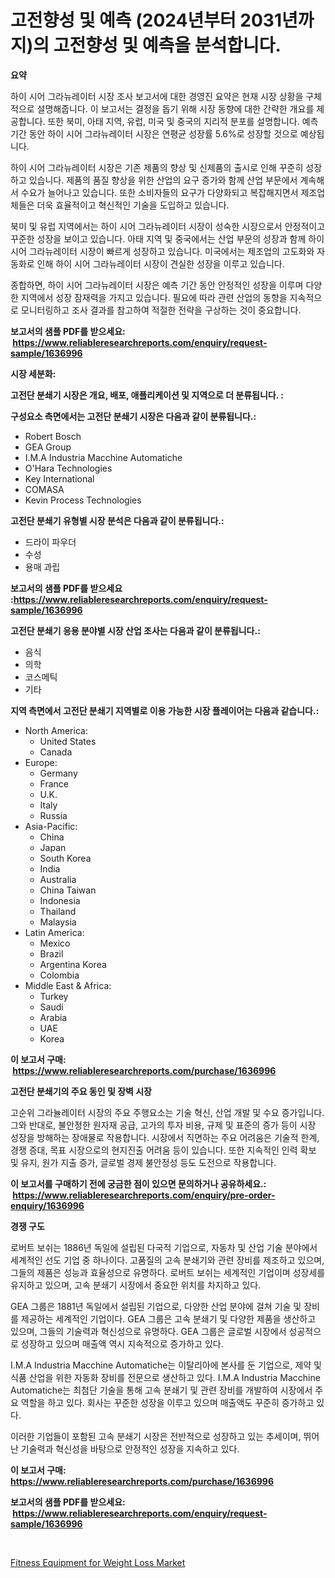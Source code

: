 <p><h1>고전향성 및 예측 (2024년부터 2031년까지)의 고전향성 및 예측을 분석합니다.</h1></p><p><strong>요약</strong></p>
<p><p>하이 시어 그라뉴레이터 시장 조사 보고서에 대한 경영진 요약은 현재 시장 상황을 구체적으로 설명해줍니다. 이 보고서는 결정을 돕기 위해 시장 동향에 대한 간략한 개요를 제공합니다. 또한 북미, 아태 지역, 유럽, 미국 및 중국의 지리적 분포를 설명합니다. 예측기간 동안 하이 시어 그라뉴레이터 시장은 연평균 성장률 5.6%로 성장할 것으로 예상됩니다.</p><p>하이 시어 그라뉴레이터 시장은 기존 제품의 향상 및 신제품의 출시로 인해 꾸준히 성장하고 있습니다. 제품의 품질 향상을 위한 산업의 요구 증가와 함께 산업 부문에서 계속해서 수요가 늘어나고 있습니다. 또한 소비자들의 요구가 다양화되고 복잡해지면서 제조업체들은 더욱 효율적이고 혁신적인 기술을 도입하고 있습니다.</p><p>북미 및 유럽 지역에서는 하이 시어 그라뉴레이터 시장이 성숙한 시장으로서 안정적이고 꾸준한 성장을 보이고 있습니다. 아태 지역 및 중국에서는 산업 부문의 성장과 함께 하이 시어 그라뉴레이터 시장이 빠르게 성장하고 있습니다. 미국에서는 제조업의 고도화와 자동화로 인해 하이 시어 그라뉴레이터 시장이 견실한 성장을 이루고 있습니다.</p><p>종합하면, 하이 시어 그라뉴레이터 시장은 예측 기간 동안 안정적인 성장을 이루며 다양한 지역에서 성장 잠재력을 가지고 있습니다. 필요에 따라 관련 산업의 동향을 지속적으로 모니터링하고 조사 결과를 참고하여 적절한 전략을 구상하는 것이 중요합니다.</p></p>
<p><strong>보고서의 샘플 PDF를 받으세요: &nbsp;<a href="https://www.reliableresearchreports.com/enquiry/request-sample/1636996">https://www.reliableresearchreports.com/enquiry/request-sample/1636996</a></strong></p>
<p><strong>시장 세분화:</strong></p>
<p><strong> 고전단 분쇄기 시장은 개요, 배포, 애플리케이션 및 지역으로 더 분류됩니다. :</strong></p>
<p><strong>구성요소 측면에서는 고전단 분쇄기 시장은 다음과 같이 분류됩니다.:</strong></p>
<p><ul><li>Robert Bosch</li><li>GEA Group</li><li>I.M.A Industria Macchine Automatiche</li><li>O'Hara Technologies</li><li>Key International</li><li>COMASA</li><li>Kevin Process Technologies</li></ul></p>
<p><strong> 고전단 분쇄기 유형별 시장 분석은 다음과 같이 분류됩니다.:</strong></p>
<p><ul><li>드라이 파우더</li><li>수성</li><li>용매 과립</li></ul></p>
<p><strong>보고서의 샘플 PDF를 받으세요 :<a href="https://www.reliableresearchreports.com/enquiry/request-sample/1636996">https://www.reliableresearchreports.com/enquiry/request-sample/1636996</a></strong></p>
<p><strong> 고전단 분쇄기 응용 분야별 시장 산업 조사는 다음과 같이 분류됩니다.:</strong></p>
<p><ul><li>음식</li><li>의학</li><li>코스메틱</li><li>기타</li></ul></p>
<p><strong>지역 측면에서 고전단 분쇄기 지역별로 이용 가능한 시장 플레이어는 다음과 같습니다.:</strong></p>
<p><ul>
    <li>
        North America:
        <ul>
            <li>United States</li>
            <li>Canada</li>
        </ul>
    </li>
    <li>
        Europe:
        <ul>
            <li>Germany</li>
            <li>France</li>
            <li>U.K.</li>
            <li>Italy</li>
            <li>Russia</li>
        </ul>
    </li>
    <li>
        Asia-Pacific:
        <ul>
            <li>China</li>
            <li>Japan</li>
            <li>South Korea</li>
            <li>India</li>
            <li>Australia</li>
            <li>China Taiwan</li>
            <li>Indonesia</li>
            <li>Thailand</li>
            <li>Malaysia</li>
        </ul>
    </li>
    <li>
        Latin America:
        <ul>
            <li>Mexico</li>
            <li>Brazil</li>
            <li>Argentina Korea</li>
            <li>Colombia</li>
        </ul>
    </li>
    <li>
        Middle East & Africa:
        <ul>
            <li>Turkey</li>
            <li>Saudi</li>
            <li>Arabia</li>
            <li>UAE</li>
            <li>Korea</li>
        </ul>
    </li>
    </ul></p>
<p><strong>이 보고서 구매: &nbsp;<a href="https://www.reliableresearchreports.com/purchase/1636996">https://www.reliableresearchreports.com/purchase/1636996</a></strong></p>
<p><strong>고전단 분쇄기의 주요 동인 및 장벽 시장</strong></p>
<p><p>고순위 그라뉼레이터 시장의 주요 주행요소는 기술 혁신, 산업 개발 및 수요 증가입니다. 그와 반대로, 불안정한 원자재 공급, 고가의 투자 비용, 규제 및 표준의 증가 등이 시장 성장을 방해하는 장애물로 작용합니다. 시장에서 직면하는 주요 어려움은 기술적 한계, 경쟁 증대, 목표 시장으로의 현지진출 어려움 등이 있습니다. 또한 지속적인 인력 확보 및 유지, 원가 지출 증가, 글로벌 경제 불안정성 등도 도전으로 작용합니다.</p></p>
<p><strong>이 보고서를 구매하기 전에 궁금한 점이 있으면 문의하거나 공유하세요.: &nbsp;<a href="https://www.reliableresearchreports.com/enquiry/pre-order-enquiry/1636996">https://www.reliableresearchreports.com/enquiry/pre-order-enquiry/1636996</a></strong></p>
<p><strong>경쟁 구도</strong></p>
<p><p>로버트 보쉬는 1886년 독일에 설립된 다국적 기업으로, 자동차 및 산업 기술 분야에서 세계적인 선도 기업 중 하나이다. 고품질의 고속 분쇄기와 관련 장비를 제조하고 있으며, 그들의 제품은 성능과 효율성으로 유명하다. 로버트 보쉬는 세계적인 기업이며 성장세를 유지하고 있으며, 고속 분쇄기 시장에서 중요한 위치를 차지하고 있다.</p><p>GEA 그룹은 1881년 독일에서 설립된 기업으로, 다양한 산업 분야에 걸쳐 기술 및 장비를 제공하는 세계적인 기업이다. GEA 그룹은 고속 분쇄기 및 다양한 제품을 생산하고 있으며, 그들의 기술력과 혁신성으로 유명하다. GEA 그룹은 글로벌 시장에서 성공적으로 성장하고 있으며 매출액 역시 지속적으로 증가하고 있다.</p><p>I.M.A Industria Macchine Automatiche는 이탈리아에 본사를 둔 기업으로, 제약 및 식품 산업을 위한 자동화 장비를 전문으로 생산하고 있다. I.M.A Industria Macchine Automatiche는 최첨단 기술을 통해 고속 분쇄기 및 관련 장비를 개발하여 시장에서 주요 역할을 하고 있다. 회사는 꾸준한 성장을 이루고 있으며 매출액도 꾸준히 증가하고 있다.</p><p>이러한 기업들이 포함된 고속 분쇄기 시장은 전반적으로 성장하고 있는 추세이며, 뛰어난 기술력과 혁신성을 바탕으로 안정적인 성장을 지속하고 있다.</p></p>
<p><strong>이 보고서 구매: &nbsp; <a href="https://www.reliableresearchreports.com/purchase/1636996">https://www.reliableresearchreports.com/purchase/1636996</a></strong></p>
<p><strong>보고서의 샘플 PDF를 받으세요: &nbsp;<a href="https://www.reliableresearchreports.com/enquiry/request-sample/1636996">https://www.reliableresearchreports.com/enquiry/request-sample/1636996</a></strong><strong></strong></p>
<p>&nbsp;</p>
<p><p><a href="https://view.publitas.com/reportprime-1/fitness-equipment-for-weight-loss-market-offers-provide-insightful-data-for-the-time-period-from-2024-to-2031-and-also-provide-analysis-based-on-application-type-and-region/">Fitness Equipment for Weight Loss Market</a></p></p>